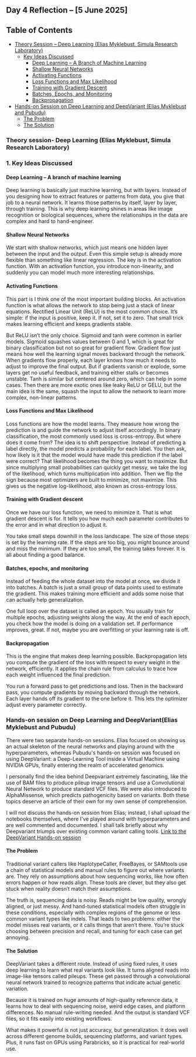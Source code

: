 ## **Day 4 Reflection – [5 June 2025]**
## Table of Contents

- [Theory Session – Deep Learning (Elias Myklebust, Simula Research Laboratory)](#theory-session--deep-learning-elias-myklebust-simula-research-laboratory)
  - [Key Ideas Discussed](#key-ideas-discussed)
    - [Deep Learning – A Branch of Machine Learning](#deep-learning--a-branch-of-machine-learning)
    - [Shallow Neural Networks](#shallow-neural-networks)
    - [Activating Functions](#activating-functions)
    - [Loss Functions and Max Likelihood](#loss-functions-and-max-likelihood)
    - [Training with Gradient Descent](#training-with-gradient-descent)
    - [Batches, Epochs, and Monitoring](#batches-epochs-and-monitoring)
    - [Backpropagation](#backpropagation)
- [Hands-on Session on Deep Learning and DeepVariant (Elias Myklebust and Pubudu)](#hands-on-session-on-deep-learning-and-deepvariant-elias-myklebust-and-pubudu)
  - [The Problem](#the-problem)
  - [The Solution](#the-solution)

### Theory session- Deep Learning (Elias Myklebust, Simula Research Laboratory)
### **1. Key Ideas Discussed**
#### Deep Learning – A branch of machine learning
Deep learning is basically just machine learning, but with layers. Instead of you designing how to extract features or patterns from data, you give that job to a neural network. It learns those patterns by itself, layer by layer, through training. This is why deep learning shines in areas like image recognition or biological sequences, where the relationships in the data are complex and hard to hand-engineer.
#### Shallow Neural Networks
We start with shallow networks, which just means one hidden layer between the input and the output. Even this simple setup is already more flexible than something like linear regression. The key is in the activation function.  With an activation function, you introduce non-linearity, and suddenly you can model much more interesting relationships.

#### Activating Functions
This part is I think one of the most important building blocks. An activation function is what allows the network to stop being just a stack of linear equations. Rectified Linear Unit (ReLU) is the most common choice. It’s simple: if the input is positive, keep it. If not, set it to zero. That small trick makes learning efficient and keeps gradients stable.

But ReLU isn’t the only choice. Sigmoid and tanh were common in earlier models. Sigmoid squashes values between 0 and 1, which is great for binary classification but not so great for gradient flow. Gradient flow just means how well the learning signal moves backward through the network. When gradients flow properly, each layer knows how much it needs to adjust to improve the final output. But if gradients vanish or explode, some layers get no useful feedback, and training either stalls or becomes unstable. Tanh is similar but centered around zero, which can help in some cases. Then there are more exotic ones like leaky ReLU or GELU, but the main idea is the same, squash the input to allow the network to learn more complex, non-linear patterns.

#### Loss Functions and Max Likelihood
Loss functions are how the model learns. They measure how wrong the prediction is and guide the network to adjust itself accordingly. In binary classification, the most commonly used loss is cross-entropy. But where does it come from?
The idea is to shift perspective. Instead of predicting a label directly, the model predicts a probability for each label. You then ask, how likely is it that the model would have made this prediction if the label were correct? That likelihood becomes the thing you want to maximize.
But since multiplying small probabilities can quickly get messy, we take the log of the likelihood, which turns multiplication into addition. Then we flip the sign because most optimizers are built to minimize, not maximize. This gives us the negative log-likelihood, also known as cross-entropy loss.

#### Training with Gradient descent
Once we have our loss function, we need to minimize it. That is what gradient descent is for. It tells you how much each parameter contributes to the error and in what direction to adjust it.

You take small steps downhill in the loss landscape. The size of those steps is set by the learning rate. If the steps are too big, you might bounce around and miss the minimum. If they are too small, the training takes forever. It is all about finding a good balance.

#### Batches, epochs, and monitoring
Instead of feeding the whole dataset into the model at once, we divide it into batches. A batch is just a small group of data points used to estimate the gradient. This makes training more efficient and adds some noise that can actually help generalization.

One full loop over the dataset is called an epoch. You usually train for multiple epochs, adjusting weights along the way. At the end of each epoch, you check how the model is doing on a validation set. If performance improves, great. If not, maybe you are overfitting or your learning rate is off.

#### Backpropagation
This is the engine that makes deep learning possible. Backpropagation lets you compute the gradient of the loss with respect to every weight in the network, efficiently. It applies the chain rule from calculus to trace how each weight influenced the final prediction.

You run a forward pass to get predictions and loss. Then in the backward pass, you compute gradients by moving backward through the network. Each layer hands off its gradient to the one before it. This lets the optimizer adjust every parameter correctly.

### Hands-on session on Deep Learning and DeepVariant(Elias Myklebust and Pubudu)
There were two separate hands-on sessions. Elias focused on showing us an actual skeleton of the neural networks and playing around with the hyperparameters, whereas Pubudu's hands-on session was focused on using DeepVariant: a Deep-Learning Tool inside a Virtual Machine using NVIDIA GPUs, finally entering the realm of accelerated genomics.

I personally find the idea behind Deepvariant extremely fascinating, like the use of BAM files to produce pileup image tensors and use a Convolutional Neural Network to produce standard VCF files. We were also introduced to AlphaMissense, which predicts pathogenicity based on variants. Both these topics deserve an article of their own for my own sense of comprehension.

I will not discuss the hands-on session from Elias; instead, I shall upload the notebooks themselves, where I've played around with hyperparameters and are well commented and documented. I shall talk briefly about why Deepvariant triumps over existing common variant calling tools.
[Link to the DeepVariant Hands-on session](https://naicno.github.io/BioNT_Module2_handson/4.DeepVariant/#)

#### The Problem
Traditional variant callers like HaplotypeCaller, FreeBayes, or SAMtools use a chain of statistical models and manual rules to figure out where variants are. They rely on assumptions about how sequencing works, like how often errors happen or how reads align. These tools are clever, but they also get stuck when reality doesn’t match their assumptions.

The truth is, sequencing data is noisy. Reads might be low quality, wrongly aligned, or just messy. And hand-tuned statistical models often struggle in these conditions, especially with complex regions of the genome or less common variant types like indels. That leads to two problems: either the model misses real variants, or it calls things that aren’t there. You’re stuck choosing between precision and recall, and tuning for each case can get annoying.

#### The Solution
DeepVariant takes a different route. Instead of using fixed rules, it uses deep learning to learn what real variants look like. It turns aligned reads into image-like tensors called pileups. These get passed through a convolutional neural network trained to recognize patterns that indicate actual genetic variation.

Because it is trained on huge amounts of high-quality reference data, it learns how to deal with sequencing noise, weird edge cases, and platform differences. No manual rule-writing needed. And the output is standard VCF files, so it fits easily into existing workflows.

What makes it powerful is not just accuracy, but generalization. It does well across different genome builds, sequencing platforms, and variant types. Plus, it runs fast on GPUs using Parabricks, so it is practical for real-world use.



